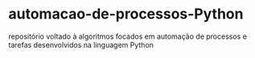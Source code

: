 # automacao-de-processos-Python
 repositório voltado à algoritmos focados em automação de processos e tarefas desenvolvidos na linguagem Python
